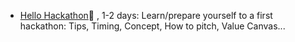 
- [Hello Hackathon]()🚷 , 1-2 days: Learn/prepare yourself to a first hackathon: Tips, Timing, Concept, How to pitch, Value Canvas...
